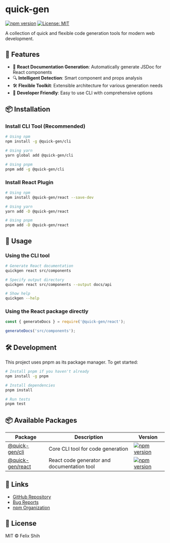 # quick-gen

[![npm version](https://img.shields.io/npm/v/@quick-gen/cli.svg)](https://www.npmjs.com/package/@quick-gen/cli)
[![License: MIT](https://img.shields.io/badge/License-MIT-blue.svg)](https://opensource.org/licenses/MIT)

A collection of quick and flexible code generation tools for modern web development.

## 🚀 Features

- 📝 **React Documentation Generation**: Automatically generate JSDoc for React components
- 🔍 **Intelligent Detection**: Smart component and props analysis
- 🛠️ **Flexible Toolkit**: Extensible architecture for various generation needs
- 💪 **Developer Friendly**: Easy to use CLI with comprehensive options

## 📦 Installation

### Install CLI Tool (Recommended)
```bash
# Using npm
npm install -g @quick-gen/cli

# Using yarn
yarn global add @quick-gen/cli

# Using pnpm
pnpm add -g @quick-gen/cli
```

### Install React Plugin
```bash
# Using npm
npm install @quick-gen/react --save-dev

# Using yarn
yarn add -D @quick-gen/react

# Using pnpm
pnpm add -D @quick-gen/react
```

## 🎯 Usage

### Using the CLI tool

```bash
# Generate React documentation
quickgen react src/components

# Specify output directory
quickgen react src/components --output docs/api

# Show help
quickgen --help
```

### Using the React package directly

```javascript
const { generateDocs } = require('@quick-gen/react');

generateDocs('src/components');
```

## 🛠️ Development

This project uses pnpm as its package manager. To get started:

```bash
# Install pnpm if you haven't already
npm install -g pnpm

# Install dependencies
pnpm install

# Run tests
pnpm test
```

## 📦 Available Packages

| Package | Description | Version |
|---------|------------|----------|
| [@quick-gen/cli](packages/genkit/README.md) | Core CLI tool for code generation | [![npm version](https://badge.fury.io/js/@quick-gen/cli.svg)](https://www.npmjs.com/package/@quick-gen/cli) |
| [@quick-gen/react](packages/react/README.md) | React code generator and documentation tool | [![npm version](https://badge.fury.io/js/@quick-gen/react.svg)](https://www.npmjs.com/package/@quick-gen/react) |

## 🔗 Links

- [GitHub Repository](https://github.com/fufuShih/quick-gen)
- [Bug Reports](https://github.com/fufuShih/quick-gen/issues)
- [npm Organization](https://www.npmjs.com/org/quick-gen)

## 📄 License

MIT © Felix Shih 